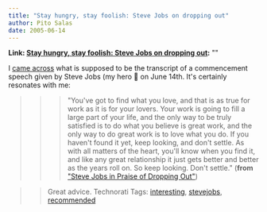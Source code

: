 ```yaml
---
title: "Stay hungry, stay foolish: Steve Jobs on dropping out"
author: Pito Salas
date: 2005-06-14
---
```


**Link: [Stay hungry, stay foolish: Steve Jobs on dropping out](None):** ""

I [came across](<http://slashdot.org/comments.pl?sid=152625&cid=12810404>)
what is supposed to be the transcript of a commencement speech given by Steve
Jobs (my hero 🙂 on June 14th. It's certainly resonates with me:

>>

>>> "You've got to find what you love, and that is as true for work as it is
for your lovers. Your work is going to fill a large part of your life, and the
only way to be truly satisfied is to do what you believe is great work, and
the only way to do great work is to love what you do.  If you haven't found it
yet, keep looking, and don't settle. As with all matters of the heart, you'll
know when you find it, and like any great relationship it just gets better and
better as the years roll on. So keep looking. Don't settle." (**from**[ "Steve
Jobs in Praise of Dropping
Out"](<http://slashdot.org/comments.pl?sid=152625&cid=12810404>))

>>

>> Great advice. Technorati Tags:
[interesting](<http://technorati.com/tag/interesting>),
[stevejobs](<http://technorati.com/tag/stevejobs>),
[recommended](<http://technorati.com/tag/recommended>)


